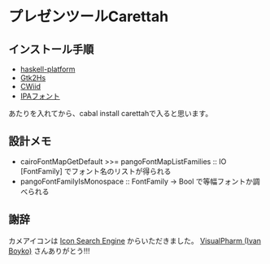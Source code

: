 # プレゼンツールCarettah

## インストール手順

* [haskell-platform](http://www.haskell.org/platform)
* [Gtk2Hs](http://www.haskell.org/haskellwiki/Gtk2Hs)
* [CWiid](http://abstrakraft.org/cwiid)
* [IPAフォント](http://www.ipa.go.jp/osc/ipafont/)

あたりを入れてから、cabal install carettahで入ると思います。

## 設計メモ

* cairoFontMapGetDefault >>= pangoFontMapListFamilies :: IO [FontFamily] でフォント名のリストが得られる
* pangoFontFamilyIsMonospace :: FontFamily -> Bool で等幅フォントか調べられる

## 謝辞

カメアイコンは
[Icon Search Engine](http://findicons.com/icon/69/turtle)
からいただきました。
[VisualPharm (Ivan Boyko)](http://www.visualpharm.com/)
さんありがとう!!!

